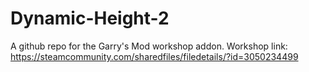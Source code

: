 # Dynamic-Height-2
A github repo for the Garry's Mod workshop addon.
Workshop link: https://steamcommunity.com/sharedfiles/filedetails/?id=3050234499
